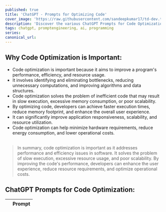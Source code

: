 ```yaml
---
published: true
title: 'ChatGPT - Prompts for Optimizing Code'
cover_image: 'https://raw.githubusercontent.com/sandeepkumar17/td-dev.to/master/assets/blog-cover/open-ai-chat-gpt.jpg'
description: 'Discover the various ChatGPT Prompts for Code Optimization'
tags: chatgpt, promptengineering, ai, programming
series:
canonical_url:
---
```


## Why Code Optimization is Important:

* Code optimization is important because it aims to improve a program's performance, efficiency, and resource usage.
* It involves identifying and eliminating bottlenecks, reducing unnecessary computations, and improving algorithms and data structures.
* Code optimization solves the problem of inefficient code that may result in slow execution, excessive memory consumption, or poor scalability.
* By optimizing code, developers can achieve faster execution times, reduce memory footprint, and enhance the overall user experience.
* It can significantly improve application responsiveness, scalability, and resource utilization.
* Code optimization can help minimize hardware requirements, reduce energy consumption, and lower operational costs.<br /><br />


> In summary, code optimization is important as it addresses performance and efficiency issues in software. It solves the problem of slow execution, excessive resource usage, and poor scalability. By improving the code's performance, developers can enhance the user experience, reduce resource requirements, and optimize operational costs.

## ChatGPT Prompts for Code Optimization:

|  | Prompt |
| --- | --- |
